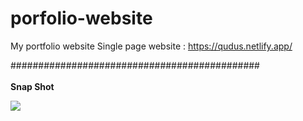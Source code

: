 # porfolio-website
My portfolio website 
Single page website : https://qudus.netlify.app/

#############################################
<br>
<br>
<b>Snap Shot </b>
<p>
  <img src="https://github.com/phonixcode/porfolio-website/blob/main/img/porfolio.gif">
</p>
